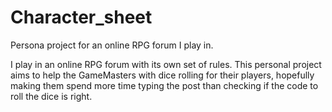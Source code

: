 # Character_sheet
Persona project for an online RPG forum I play in.

I play in an online RPG forum with its own set of rules. This personal project aims to help the GameMasters with dice rolling for their players, hopefully making them spend more time typing the post than checking if the code to roll the dice is right.
